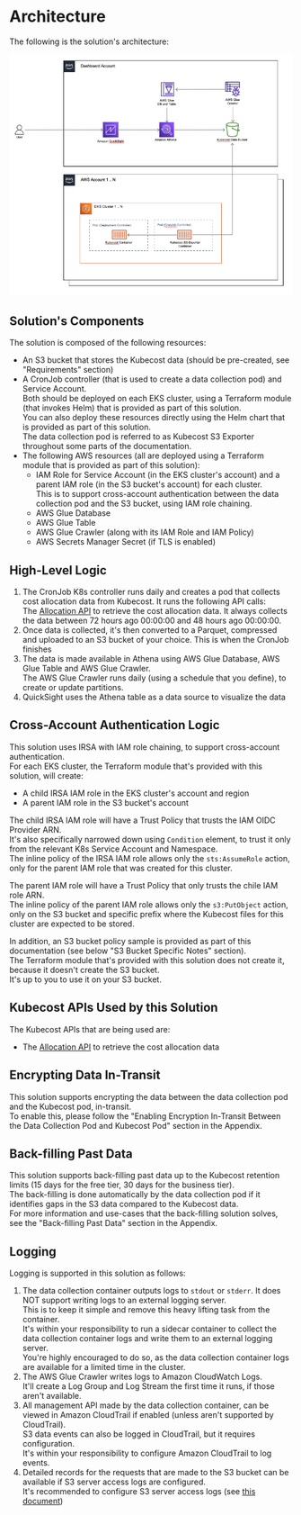 # Architecture

The following is the solution's architecture:

![Screenshot of the solution's architecture](./screenshots/architecture_diagram.png)

## Solution's Components

The solution is composed of the following resources:

* An S3 bucket that stores the Kubecost data (should be pre-created, see "Requirements" section)
* A CronJob controller (that is used to create a data collection pod) and Service Account.  
Both should be deployed on each EKS cluster, using a Terraform module (that invokes Helm) that is provided as part of this solution.  
You can also deploy these resources directly using the Helm chart that is provided as part of this solution.  
The data collection pod is referred to as Kubecost S3 Exporter throughout some parts of the documentation.
* The following AWS resources (all are deployed using a Terraform module that is provided as part of this solution):
  * IAM Role for Service Account (in the EKS cluster's account) and a parent IAM role (in the S3 bucket's account) for each cluster.  
    This is to support cross-account authentication between the data collection pod and the S3 bucket, using IAM role chaining. 
  * AWS Glue Database 
  * AWS Glue Table
  * AWS Glue Crawler (along with its IAM Role and IAM Policy)
  * AWS Secrets Manager Secret (if TLS is enabled)

## High-Level Logic

1. The CronJob K8s controller runs daily and creates a pod that collects cost allocation data from Kubecost. It runs the following API calls:  
The [Allocation API](https://docs.kubecost.com/apis/apis-overview/allocation) to retrieve the cost allocation data.
It always collects the data between 72 hours ago 00:00:00 and 48 hours ago 00:00:00.  
2. Once data is collected, it's then converted to a Parquet, compressed and uploaded to an S3 bucket of your choice. This is when the CronJob finishes  
3. The data is made available in Athena using AWS Glue Database, AWS Glue Table and AWS Glue Crawler.  
The AWS Glue Crawler runs daily (using a schedule that you define), to create or update partitions.
4. QuickSight uses the Athena table as a data source to visualize the data

## Cross-Account Authentication Logic

This solution uses IRSA with IAM role chaining, to support cross-account authentication.  
For each EKS cluster, the Terraform module that's provided with this solution, will create:

* A child IRSA IAM role in the EKS cluster's account and region
* A parent IAM role in the S3 bucket's account

The child IRSA IAM role will have a Trust Policy that trusts the IAM OIDC Provider ARN.  
It's also specifically narrowed down using `Condition` element, to trust it only from the relevant K8s Service Account and Namespace.  
The inline policy of the IRSA IAM role allows only the `sts:AssumeRole` action, only for the parent IAM role that was created for this cluster.  

The parent IAM role will have a Trust Policy that only trusts the chile IAM role ARN.  
The inline policy of the parent IAM role allows only the `s3:PutObject` action, only on the S3 bucket and specific prefix where the Kubecost files for this cluster are expected to be stored.

In addition, an S3 bucket policy sample is provided as part of this documentation (see below "S3 Bucket Specific Notes" section).  
The Terraform module that's provided with this solution does not create it, because it doesn't create the S3 bucket.  
It's up to you to use it on your S3 bucket. 

## Kubecost APIs Used by this Solution

The Kubecost APIs that are being used are:

* The [Allocation API](https://docs.kubecost.com/apis/apis-overview/allocation) to retrieve the cost allocation data

## Encrypting Data In-Transit

This solution supports encrypting the data between the data collection pod and the Kubecost pod, in-transit.  
To enable this, please follow the "Enabling Encryption In-Transit Between the Data Collection Pod and Kubecost Pod" section in the Appendix.

## Back-filling Past Data

This solution supports back-filling past data up to the Kubecost retention limits (15 days for the free tier, 30 days for the business tier).  
The back-filling is done automatically by the data collection pod if it identifies gaps in the S3 data compared to the Kubecost data.  
For more information and use-cases that the back-filling solution solves, see the "Back-filling Past Data" section in the Appendix.

## Logging

Logging is supported in this solution as follows:

1. The data collection container outputs logs to `stdout` or `stderr`. It does NOT support writing logs to an external logging server.  
This is to keep it simple and remove this heavy lifting task from the container.    
It's within your responsibility to run a sidecar container to collect the data collection container logs and write them to an external logging server.  
You're highly encouraged to do so, as the data collection container logs are available for a limited time in the cluster.
2. The AWS Glue Crawler writes logs to Amazon CloudWatch Logs.  
It'll create a Log Group and Log Stream the first time it runs, if those aren't available.
3. All management API made by the data collection container, can be viewed in Amazon CloudTrail if enabled (unless aren't supported by CloudTrail).  
S3 data events can also be logged in CloudTrail, but it requires configuration.  
It's within your responsibility to configure Amazon CloudTrail to log events.
4. Detailed records for the requests that are made to the S3 bucket can be available if S3 server access logs are configured.  
It's recommended to configure S3 server access logs (see [this document](https://docs.aws.amazon.com/AmazonS3/latest/userguide/ServerLogs.html))
